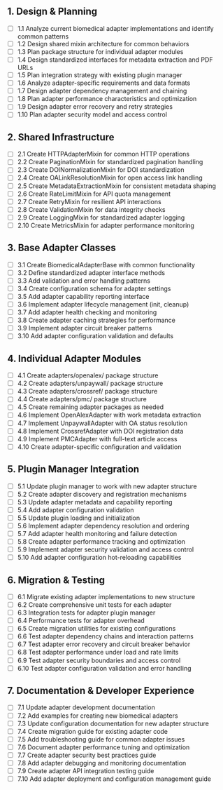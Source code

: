 ## 1. Design & Planning

- [ ] 1.1 Analyze current biomedical adapter implementations and identify common patterns
- [ ] 1.2 Design shared mixin architecture for common behaviors
- [ ] 1.3 Plan package structure for individual adapter modules
- [ ] 1.4 Design standardized interfaces for metadata extraction and PDF URLs
- [ ] 1.5 Plan integration strategy with existing plugin manager
- [ ] 1.6 Analyze adapter-specific requirements and data formats
- [ ] 1.7 Design adapter dependency management and chaining
- [ ] 1.8 Plan adapter performance characteristics and optimization
- [ ] 1.9 Design adapter error recovery and retry strategies
- [ ] 1.10 Plan adapter security model and access control

## 2. Shared Infrastructure

- [ ] 2.1 Create HTTPAdapterMixin for common HTTP operations
- [ ] 2.2 Create PaginationMixin for standardized pagination handling
- [ ] 2.3 Create DOINormalizationMixin for DOI standardization
- [ ] 2.4 Create OALinkResolutionMixin for open access link handling
- [ ] 2.5 Create MetadataExtractionMixin for consistent metadata shaping
- [ ] 2.6 Create RateLimitMixin for API quota management
- [ ] 2.7 Create RetryMixin for resilient API interactions
- [ ] 2.8 Create ValidationMixin for data integrity checks
- [ ] 2.9 Create LoggingMixin for standardized adapter logging
- [ ] 2.10 Create MetricsMixin for adapter performance monitoring

## 3. Base Adapter Classes

- [ ] 3.1 Create BiomedicalAdapterBase with common functionality
- [ ] 3.2 Define standardized adapter interface methods
- [ ] 3.3 Add validation and error handling patterns
- [ ] 3.4 Create configuration schema for adapter settings
- [ ] 3.5 Add adapter capability reporting interface
- [ ] 3.6 Implement adapter lifecycle management (init, cleanup)
- [ ] 3.7 Add adapter health checking and monitoring
- [ ] 3.8 Create adapter caching strategies for performance
- [ ] 3.9 Implement adapter circuit breaker patterns
- [ ] 3.10 Add adapter configuration validation and defaults

## 4. Individual Adapter Modules

- [ ] 4.1 Create adapters/openalex/ package structure
- [ ] 4.2 Create adapters/unpaywall/ package structure
- [ ] 4.3 Create adapters/crossref/ package structure
- [ ] 4.4 Create adapters/pmc/ package structure
- [ ] 4.5 Create remaining adapter packages as needed
- [ ] 4.6 Implement OpenAlexAdapter with work metadata extraction
- [ ] 4.7 Implement UnpaywallAdapter with OA status resolution
- [ ] 4.8 Implement CrossrefAdapter with DOI registration data
- [ ] 4.9 Implement PMCAdapter with full-text article access
- [ ] 4.10 Create adapter-specific configuration and validation

## 5. Plugin Manager Integration

- [ ] 5.1 Update plugin manager to work with new adapter structure
- [ ] 5.2 Create adapter discovery and registration mechanisms
- [ ] 5.3 Update adapter metadata and capability reporting
- [ ] 5.4 Add adapter configuration validation
- [ ] 5.5 Update plugin loading and initialization
- [ ] 5.6 Implement adapter dependency resolution and ordering
- [ ] 5.7 Add adapter health monitoring and failure detection
- [ ] 5.8 Create adapter performance tracking and optimization
- [ ] 5.9 Implement adapter security validation and access control
- [ ] 5.10 Add adapter configuration hot-reloading capabilities

## 6. Migration & Testing

- [ ] 6.1 Migrate existing adapter implementations to new structure
- [ ] 6.2 Create comprehensive unit tests for each adapter
- [ ] 6.3 Integration tests for adapter plugin manager
- [ ] 6.4 Performance tests for adapter overhead
- [ ] 6.5 Create migration utilities for existing configurations
- [ ] 6.6 Test adapter dependency chains and interaction patterns
- [ ] 6.7 Test adapter error recovery and circuit breaker behavior
- [ ] 6.8 Test adapter performance under load and rate limits
- [ ] 6.9 Test adapter security boundaries and access control
- [ ] 6.10 Test adapter configuration validation and error handling

## 7. Documentation & Developer Experience

- [ ] 7.1 Update adapter development documentation
- [ ] 7.2 Add examples for creating new biomedical adapters
- [ ] 7.3 Update configuration documentation for new adapter structure
- [ ] 7.4 Create migration guide for existing adapter code
- [ ] 7.5 Add troubleshooting guide for common adapter issues
- [ ] 7.6 Document adapter performance tuning and optimization
- [ ] 7.7 Create adapter security best practices guide
- [ ] 7.8 Add adapter debugging and monitoring documentation
- [ ] 7.9 Create adapter API integration testing guide
- [ ] 7.10 Add adapter deployment and configuration management guide

